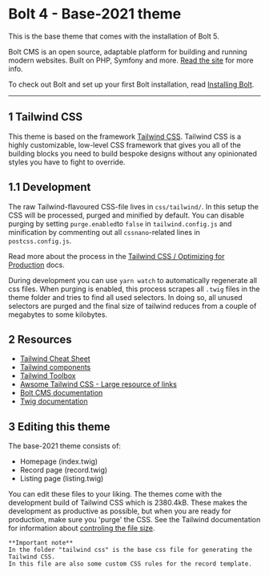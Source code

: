 Bolt 4 - Base-2021 theme
========================

This is the base theme that comes with the installation of Bolt 5.

Bolt CMS is an open source, adaptable platform for building and running modern
websites. Built on PHP, Symfony and more. [Read the site](https://boltcms.io)
for more info.

To check out Bolt and set up your first Bolt installation, read [Installing Bolt][installation].

---

1 Tailwind CSS
--------------

This theme is based on the framework [Tailwind CSS](https://tailwindcss.com/).
Tailwind CSS is a highly customizable, low-level CSS framework that gives you 
all of the building blocks you need to build bespoke designs without any 
opinionated styles you have to fight to override.

1.1 Development
---------------

The raw Tailwind-flavoured CSS-file lives in `css/tailwind/`. In this setup the 
CSS will be processed, purged and minified by default. You can disable purging 
by setting `purge.enabled`to `false` in `tailwind.config.js` and minification by 
commenting out all `cssnano`-related lines in `postcss.config.js`. 

Read more about the process in the [Tailwind CSS / Optimizing for Production][opt] docs.

During development you can use `yarn watch` to automatically regenerate all css 
files. When purging is enabled, this process scrapes all `.twig` files in the 
theme folder and tries to find all used selectors. In doing so, all unused 
selectors are purged and the final size of tailwind reduces from a couple of 
megabytes to some kilobytes.

2 Resources
-----------

- [Tailwind Cheat Sheet](https://nerdcave.com/tailwind-cheat-sheet)
- [Tailwind components](https://tailwindcomponents.com/)
- [Tailwind Toolbox](https://www.tailwindtoolbox.com/)
- [Awsome Tailwind CSS - Large resource of links](https://github.com/aniftyco/awesome-tailwindcss)
- [Bolt CMS documentation](https://docs.bolt.cm/4.0/getting-started/introduction)
- [Twig documentation](https://twig.symfony.com/)

3 Editing this theme
--------------------

The base-2021 theme consists of:

- Homepage (index.twig)
- Record page (record.twig)
- Listing page (listing.twig)

You can edit these files to your liking. The themes come with the development 
build of Tailwind CSS which is 2380.4kB. 
These makes the development as productive as possible, but when you are ready 
for production, make sure you 'purge' the CSS. 
See the Tailwind documentation for information about [controling the file size](https://tailwindcss.com/docs/controlling-file-size).

```
**Important note**
In the folder "tailwind css" is the base css file for generating the Tailwind CSS.
In this file are also some custom CSS rules for the record template.
```

[opt]: https://tailwindcss.com/docs/optimizing-for-production
[installation]: https://docs.bolt.cm/installation/installation
